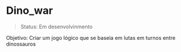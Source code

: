 # Dino_war

> Status: Em desenvolvinmento

Objetivo: Criar um jogo lógico que se baseia em lutas em turnos entre dinossauros
